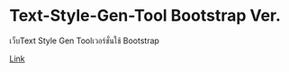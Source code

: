 # Text-Style-Gen-Tool Bootstrap Ver.
เว็บText Style Gen Toolเวอร์ชั่นใช้ Bootstrap

[Link](https://boszgtec.github.io/Text-Style-Gen-Tool/Bootstrap_Ver/)
